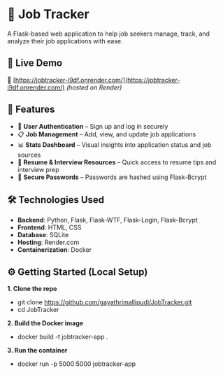 # 🧭 Job Tracker

A Flask-based web application to help job seekers manage, track, and analyze their job applications with ease.


## 🚀 Live Demo
🔗 [https://jobtracker-i9df.onrender.com/](https://jobtracker-i9df.onrender.com/) *(hosted on Render)*


## 📌 Features

- 📝 **User Authentication** – Sign up and log in securely
- 📋 **Job Management** – Add, view, and update job applications
- 📊 **Stats Dashboard** – Visual insights into application status and job sources
- 🧰 **Resume & Interview Resources** – Quick access to resume tips and interview prep
- 🔐 **Secure Passwords** – Passwords are hashed using Flask-Bcrypt


## 🛠 Technologies Used

- **Backend**: Python, Flask, Flask-WTF, Flask-Login, Flask-Bcrypt
- **Frontend**: HTML, CSS
- **Database**: SQLite
- **Hosting**: Render.com
- **Containerization**: Docker


## ⚙️ Getting Started (Local Setup)
**1. Clone the repo**
- git clone https://github.com/gayathrimallipudi/JobTracker.git
- cd JobTracker

**2. Build the Docker image**
- docker build -t jobtracker-app .

**3. Run the container**
- docker run -p 5000:5000 jobtracker-app

